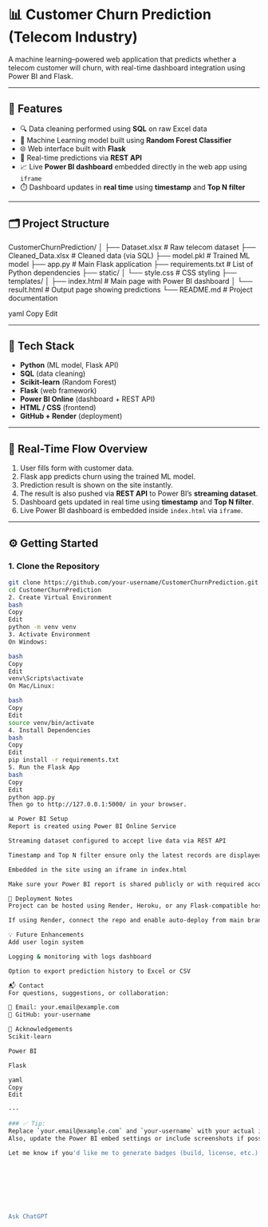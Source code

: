 # 📊 Customer Churn Prediction (Telecom Industry)

A machine learning–powered web application that predicts whether a telecom customer will churn, with real-time dashboard integration using Power BI and Flask.

---

## 🌟 Features

- 🔍 Data cleaning performed using **SQL** on raw Excel data
- 🌲 Machine Learning model built using **Random Forest Classifier**
- 🌐 Web interface built with **Flask**
- 🔁 Real-time predictions via **REST API**
- 📈 Live **Power BI dashboard** embedded directly in the web app using `iframe`
- ⏱️ Dashboard updates in **real time** using **timestamp** and **Top N filter**

---

## 🗂️ Project Structure

CustomerChurnPrediction/
│
├── Dataset.xlsx # Raw telecom dataset
├── Cleaned_Data.xlsx # Cleaned data (via SQL)
├── model.pkl # Trained ML model
├── app.py # Main Flask application
├── requirements.txt # List of Python dependencies
├── static/
│ └── style.css # CSS styling
├── templates/
│ ├── index.html # Main page with Power BI dashboard
│ └── result.html # Output page showing predictions
└── README.md # Project documentation

yaml
Copy
Edit

---

## 🧰 Tech Stack

- **Python** (ML model, Flask API)
- **SQL** (data cleaning)
- **Scikit-learn** (Random Forest)
- **Flask** (web framework)
- **Power BI Online** (dashboard + REST API)
- **HTML / CSS** (frontend)
- **GitHub + Render** (deployment)

---

## 🔄 Real-Time Flow Overview

1. User fills form with customer data.
2. Flask app predicts churn using the trained ML model.
3. Prediction result is shown on the site instantly.
4. The result is also pushed via **REST API** to Power BI’s **streaming dataset**.
5. Dashboard gets updated in real time using **timestamp** and **Top N filter**.
6. Live Power BI dashboard is embedded inside `index.html` via `iframe`.

---

## ⚙️ Getting Started

### 1. Clone the Repository

```bash
git clone https://github.com/your-username/CustomerChurnPrediction.git
cd CustomerChurnPrediction
2. Create Virtual Environment
bash
Copy
Edit
python -m venv venv
3. Activate Environment
On Windows:

bash
Copy
Edit
venv\Scripts\activate
On Mac/Linux:

bash
Copy
Edit
source venv/bin/activate
4. Install Dependencies
bash
Copy
Edit
pip install -r requirements.txt
5. Run the Flask App
bash
Copy
Edit
python app.py
Then go to http://127.0.0.1:5000/ in your browser.

📊 Power BI Setup
Report is created using Power BI Online Service

Streaming dataset configured to accept live data via REST API

Timestamp and Top N filter ensure only the latest records are displayed

Embedded in the site using an iframe in index.html

Make sure your Power BI report is shared publicly or with required access for iframe to work.

🚀 Deployment Notes
Project can be hosted using Render, Heroku, or any Flask-compatible host.

If using Render, connect the repo and enable auto-deploy from main branch.

💡 Future Enhancements
Add user login system

Logging & monitoring with logs dashboard

Option to export prediction history to Excel or CSV

📬 Contact
For questions, suggestions, or collaboration:

📧 Email: your.email@example.com
🔗 GitHub: your-username

🙏 Acknowledgements
Scikit-learn

Power BI

Flask

yaml
Copy
Edit

---

### ✅ Tip:
Replace `your.email@example.com` and `your-username` with your actual info.  
Also, update the Power BI embed settings or include screenshots if possible!

Let me know if you'd like me to generate badges (build, license, etc.) or auto-link your live Render app.








Ask ChatGPT

